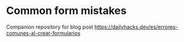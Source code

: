 # Common form mistakes

Companion repository for blog post https://dailyhacks.dev/es/errores-comunes-al-crear-formularios

